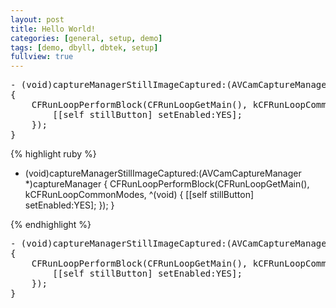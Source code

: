 ```yaml
---
layout: post
title: Hello World!
categories: [general, setup, demo]
tags: [demo, dbyll, dbtek, setup]
fullview: true
---
```



<pre class="prettyPrint">
- (void)captureManagerStillImageCaptured:(AVCamCaptureManager *)captureManager
{
    CFRunLoopPerformBlock(CFRunLoopGetMain(), kCFRunLoopCommonModes, ^(void) {
        [[self stillButton] setEnabled:YES];
    });
}
</pre>


{% highlight ruby %}

- (void)captureManagerStillImageCaptured:(AVCamCaptureManager *)captureManager
{
    CFRunLoopPerformBlock(CFRunLoopGetMain(), kCFRunLoopCommonModes, ^(void) {
        [[self stillButton] setEnabled:YES];
    });
}

{% endhighlight %}

<?prettify?>
<pre class="prettyprint">
- (void)captureManagerStillImageCaptured:(AVCamCaptureManager *)captureManager
{
    CFRunLoopPerformBlock(CFRunLoopGetMain(), kCFRunLoopCommonModes, ^(void) {
        [[self stillButton] setEnabled:YES];
    });
}
</pre>

